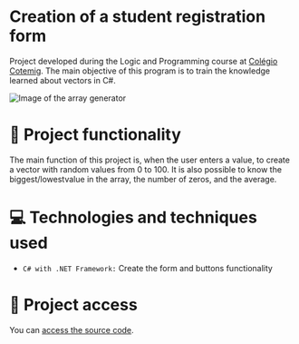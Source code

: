 # Creation of a student registration form

Project developed during the Logic and Programming course at [Colégio Cotemig](https://www.cotemig.com.br/). The main objective of this program is to train the knowledge learned about vectors in C#.

![Image of the array generator](https://user-images.githubusercontent.com/96635074/207228271-e12d4830-63f9-4b3b-a5bb-fae616ef0f19.png)

# 🔨 Project functionality
The main function of this project is, when the user enters a value, to create a vector with random values from 0 to 100. It is also possible to know the biggest/lowestvalue in the array, the number of zeros, and the average.

# 💻 Technologies and techniques used 
* `C# with .NET Framework:` Create the form and buttons functionality

# 📁 Project access
You can [access the source code](https://github.com/ArturColen/ArrayGenerator).